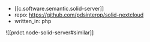
- [[c.software.semantic.solid-server]]
- repo: https://github.com/pdsinterop/solid-nextcloud
- written_in: php

![[prdct.node-solid-server#similar]]